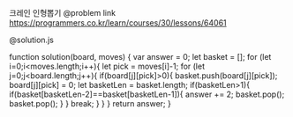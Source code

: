 크레인 인형뽑기 
@problem link
https://programmers.co.kr/learn/courses/30/lessons/64061

@solution.js

function solution(board, moves) {
    var answer = 0;
    let basket = [];
    for (let i=0;i<moves.length;i++){
        let pick = moves[i]-1;
        for (let j=0;j<board.length;j++){
            if(board[j][pick]>0){
                basket.push(board[j][pick]);
                board[j][pick] = 0;
                let basketLen = basket.length;
                if(basketLen>1){
                    if(basket[basketLen-2]==basket[basketLen-1]){
                        answer += 2;
                        basket.pop();
                        basket.pop();
                    }
                }
                break;
            }
        }
    }
    return answer;
}
